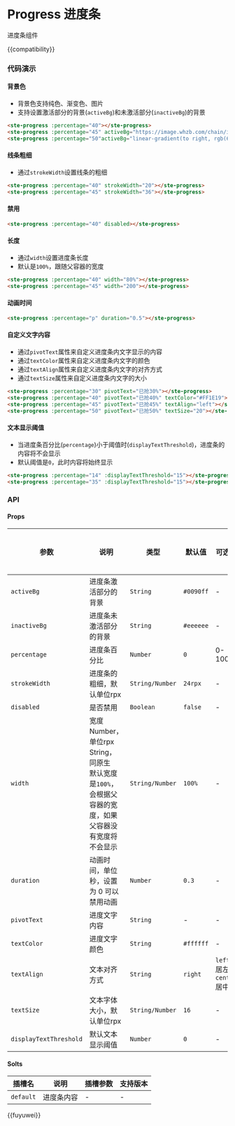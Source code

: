 # Progress 进度条
进度条组件

{{compatibility}}


### 代码演示
#### 背景色
- 背景色支持纯色、渐变色、图片
- 支持设置激活部分的背景(`activeBg`)和未激活部分(`inactiveBg`)的背景
```html
<ste-progress :percentage="40"></ste-progress>
<ste-progress :percentage="45" activeBg="https://image.whzb.com/chain/inte-mall/00-普通图片/00-开发版/img/p-red.png" inactiveBg="#CCCCCC"></ste-progress>
<ste-progress :percentage="50"activeBg="linear-gradient(to right, rgb(66, 83, 216), rgb(213, 51, 186))"></ste-progress>
```

#### 线条粗细
- 通过`strokeWidth`设置线条的粗细
```html
<ste-progress :percentage="40" strokeWidth="20"></ste-progress>
<ste-progress :percentage="45" strokeWidth="36"></ste-progress>
```

#### 禁用
```html
<ste-progress :percentage="40" disabled></ste-progress>
```

#### 长度
- 通过`width`设置进度条长度
- 默认是`100%`，跟随父容器的宽度
```html
<ste-progress :percentage="40" width="80%"></ste-progress>
<ste-progress :percentage="45" width="200"></ste-progress>
```

#### 动画时间
```html
<ste-progress :percentage="p" duration="0.5"></ste-progress>
```

#### 自定义文字内容
- 通过`pivotText`属性来自定义进度条内文字显示的内容
- 通过`textColor`属性来自定义进度条内文字的颜色
- 通过`textAlign`属性来自定义进度条内文字的对齐方式
- 通过`textSize`属性来自定义进度条内文字的大小
```html
<ste-progress :percentage="30" pivotText="已抢30%"></ste-progress>
<ste-progress :percentage="40" pivotText="已抢40%" textColor="#FF1E19"></ste-progress>
<ste-progress :percentage="45" pivotText="已抢45%" textAlign="left"></ste-progress>
<ste-progress :percentage="50" pivotText="已抢50%" textSize="20"></ste-progress>
```

#### 文本显示阈值
- 当进度条百分比(`percentage`)小于阈值时(`displayTextThreshold`)，进度条的内容将不会显示
- 默认阈值是`0`，此时内容将始终显示
```html
<ste-progress :percentage="14" :displayTextThreshold="15"></ste-progress>
<ste-progress :percentage="35" :displayTextThreshold="15"></ste-progress>
```

### API
#### Props
| 参数					| 说明																												| 类型				| 默认值		| 可选值							| 支持版本	|
| ---					| ---																												| ---				| ---		| ---							| ---		|
|`activeBg`				| 进度条激活部分的背景																								| `String`			| `#0090ff`	| -								| -			|
|`inactiveBg`			| 进度条未激活部分的背景																								| `String`			| `#eeeeee`	| -								| -			|
|`percentage`			| 进度条百分比																										| `Number`			| `0`		| 0-100							| -			|
|`strokeWidth`			| 进度条的粗细，默认单位rpx																							| `String/Number`	| `24rpx`	| -								| -			|
|`disabled`				| 是否禁用																											| `Boolean`			| `false`	| -								| -			|
|`width`				| 宽度 <br/>Number，单位rpx<br/>String，同原生<br/>默认宽度是`100%`，会根据父容器的宽度，如果父容器没有宽度将不会显示	| `String/Number`	| `100%`	| -								| -			|
|`duration`				| 动画时间，单位秒，设置为 0 可以禁用动画																				| `Number`			| `0.3`		| -								| -			|
|`pivotText`			| 进度文字内容																										| `String`			| -			| -								| -			|
|`textColor`			| 进度文字颜色																										| `String`			| `#ffffff`	| -								| -			|
|`textAlign`			| 文本对齐方式																										| `String`			| `right`	| `left` 居左<br/>`center` 居中	| -			|
|`textSize`				| 文本字体大小，默认单位rpx																							| `String/Number`	| `16`		| -								| -			|
|`displayTextThreshold`	| 默认文本显示阈值																									| `Number`			| `0`		| -								| -			|

#### Solts
|插槽名		|说明		|插槽参数	|支持版本	|
| ---		| ---		| ---		| ---		|
| `default`	| 进度条内容	|-			| -			|


{{fuyuwei}}
